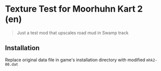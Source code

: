 # Texture Test for Moorhuhn Kart 2 (en)

> Just a test mod that upscales road mud in Swamp track

## Installation

Replace original data file in game's installation directory with modified `mhk2-00.dat`
